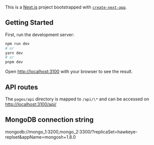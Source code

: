 This is a [Next.js](https://nextjs.org/) project bootstrapped with [`create-next-app`](https://github.com/vercel/next.js/tree/canary/packages/create-next-app).

## Getting Started

First, run the development server:

```bash
npm run dev
# or
yarn dev
# or
pnpm dev
```

Open [http://localhost:3100](http://localhost:3100) with your browser to see the result.

## API routes

The `pages/api` directory is mapped to `/api/\*` and can be accessed on [http://localhost:3100/api/<name>](http://localhost:3100/api/<name>)

## MongoDB connection string

mongodb://mongo_1:3200,mongo_2:3300/?replicaSet=hawkeye-replset&appName=mongosh+1.8.0
